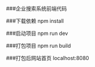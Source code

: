 ###企业搜索系统前端代码

###下载依赖
npm install

###启动项目
npm run dev

###打包项目
npm run build

###打包后网站首页
localhost:8080